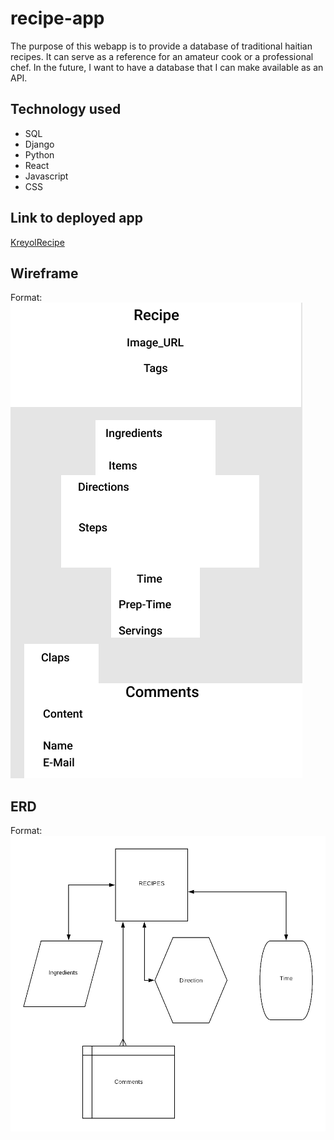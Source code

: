 # recipe-app

The purpose of this webapp is to provide a database of traditional haitian recipes. It can serve as a reference for an amateur cook or a professional chef. In the future, I want to have a database that I can make available as an API. 

## Technology used
* SQL
* Django
* Python
* React
* Javascript
* CSS
  
 ## Link to deployed app 

[KreyolRecipe](https://kreyol-recipe.herokuapp.com/)

## Wireframe

Format: ![Wireframe](haitian-recipe.png)

## ERD

Format: ![ERD](haitian-recipes-erd.png)


